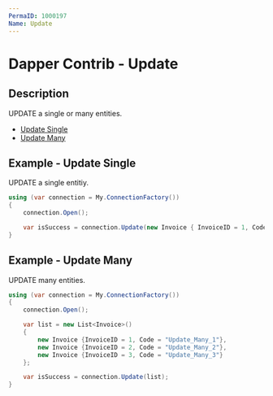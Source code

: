 ```yaml
---
PermaID: 1000197
Name: Update
---
```


# Dapper Contrib - Update

## Description
UPDATE a single or many entities.

- [Update Single](#example---update-single)
- [Update Many](#example---update-single)

## Example - Update Single
UPDATE a single entitiy.

```csharp
using (var connection = My.ConnectionFactory())
{
    connection.Open();

    var isSuccess = connection.Update(new Invoice { InvoiceID = 1, Code = "Update_Single_1"});
}
```

## Example - Update Many
UPDATE many entities.

```csharp
using (var connection = My.ConnectionFactory())
{
    connection.Open();

    var list = new List<Invoice>()
    {
        new Invoice {InvoiceID = 1, Code = "Update_Many_1"},
        new Invoice {InvoiceID = 2, Code = "Update_Many_2"},
        new Invoice {InvoiceID = 3, Code = "Update_Many_3"}
    };

    var isSuccess = connection.Update(list);
}
```